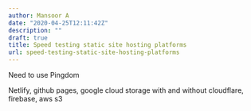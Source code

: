 ```yaml
---
author: Mansoor A
date: "2020-04-25T12:11:42Z"
description: ""
draft: true
title: Speed testing static site hosting platforms
url: speed-testing-static-site-hosting-platforms
---
```



Need to use Pingdom

Netlify, github pages, google cloud storage with and without cloudflare, firebase, aws s3

